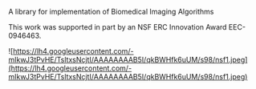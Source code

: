 A library for implementation of Biomedical Imaging Algorithms



This work was supported in part by an NSF ERC Innovation Award
EEC-0946463.


![https://lh4.googleusercontent.com/-mIkwJ3tPvHE/TsltxsNcjtI/AAAAAAAAB5I/qkBWHfk6uUM/s98/nsf1.jpeg](https://lh4.googleusercontent.com/-mIkwJ3tPvHE/TsltxsNcjtI/AAAAAAAAB5I/qkBWHfk6uUM/s98/nsf1.jpeg)